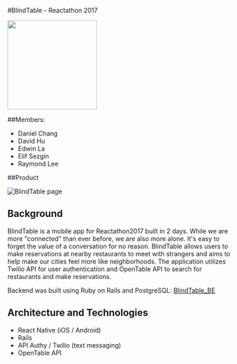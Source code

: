#BlindTable - Reactathon 2017

<img src="https://github.com/rlee0525/BlindTable_FE/blob/master/assets/images/BlindTable.gif" width="200">

##Members:
- Daniel Chang
- David Hu
- Edwin La
- Elif Sezgin
- Raymond Lee

##Product

![BlindTable page](./assets/images/bt.png)

## Background

BlindTable is a mobile app for Reactathon2017 built in 2 days. While we are more "connected" than ever before, we are also more alone. It's easy to forget the value of a conversation for no reason. BlindTable allows users to make reservations at nearby restaurants to meet with strangers and aims to help make our cities feel more like neighborhoods. The application utilizes Twilio API for user authentication and OpenTable API to search for restaurants and make reservations.

Backend was built using Ruby on Rails and PostgreSQL: [BlindTable_BE][backend]

[backend]: https://github.com/rlee0525/BlindTable_BE

## Architecture and Technologies

- React Native (iOS / Android)
- Rails
- API Authy / Twilio (text messaging)
- OpenTable API
